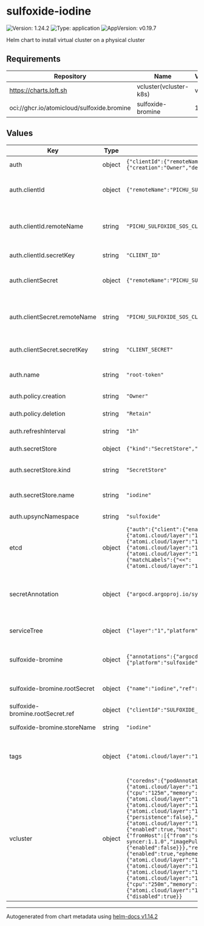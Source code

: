 # sulfoxide-iodine

![Version: 1.24.2](https://img.shields.io/badge/Version-1.24.2-informational?style=flat-square) ![Type: application](https://img.shields.io/badge/Type-application-informational?style=flat-square) ![AppVersion: v0.19.7](https://img.shields.io/badge/AppVersion-v0.19.7-informational?style=flat-square)

Helm chart to install virtual cluster on a physical cluster

## Requirements

| Repository | Name | Version |
|------------|------|---------|
| https://charts.loft.sh | vcluster(vcluster-k8s) | v0.19.7 |
| oci://ghcr.io/atomicloud/sulfoxide.bromine | sulfoxide-bromine | 1.6.0 |

## Values

| Key | Type | Default | Description |
|-----|------|---------|-------------|
| auth | object | `{"clientId":{"remoteName":"PICHU_SULFOXIDE_SOS_CLIENT_ID","secretKey":"CLIENT_ID"},"clientSecret":{"remoteName":"PICHU_SULFOXIDE_SOS_CLIENT_SECRET","secretKey":"CLIENT_SECRET"},"name":"root-token","policy":{"creation":"Owner","deletion":"Retain"},"refreshInterval":"1h","secretStore":{"kind":"SecretStore","name":"iodine"},"upsyncNamespace":"sulfoxide"}` | Root Doppler token |
| auth.clientId | object | `{"remoteName":"PICHU_SULFOXIDE_SOS_CLIENT_ID","secretKey":"CLIENT_ID"}` | Upsync secret of secrets reference for client ID |
| auth.clientId.remoteName | string | `"PICHU_SULFOXIDE_SOS_CLIENT_ID"` | remote reference of the CLIENT_ID in the secret of secrets store |
| auth.clientId.secretKey | string | `"CLIENT_ID"` | secret key to store CLIENT_ID |
| auth.clientSecret | object | `{"remoteName":"PICHU_SULFOXIDE_SOS_CLIENT_SECRET","secretKey":"CLIENT_SECRET"}` | Upsync secret of secrets reference for client secret |
| auth.clientSecret.remoteName | string | `"PICHU_SULFOXIDE_SOS_CLIENT_SECRET"` | remote reference of the CLIENT_SECRET in the secret of secrets store |
| auth.clientSecret.secretKey | string | `"CLIENT_SECRET"` | secret key to store CLIENT_SECRET |
| auth.name | string | `"root-token"` | name of the secret to be created |
| auth.policy.creation | string | `"Owner"` | External Secret creation policy |
| auth.policy.deletion | string | `"Retain"` | External Secret deletion policy |
| auth.refreshInterval | string | `"1h"` | external secret refresh interval |
| auth.secretStore | object | `{"kind":"SecretStore","name":"iodine"}` | Secret store to reference |
| auth.secretStore.kind | string | `"SecretStore"` | kind of the secret store to reference |
| auth.secretStore.name | string | `"iodine"` | name of the secret store to reference |
| auth.upsyncNamespace | string | `"sulfoxide"` | upsync namespace |
| etcd | object | `{"auth":{"client":{"enableAuthentication":false},"peer":{"enableAuthentication":false},"rbac":{"create":false},"token":{"enabled":false}},"commonAnnotations":{"<<":{"atomi.cloud/layer":"1","atomi.cloud/platform":"sulfoxide","atomi.cloud/service":"iodine"},"atomi.cloud/module":"etcd"},"commonLabels":{"<<":{"atomi.cloud/layer":"1","atomi.cloud/platform":"sulfoxide","atomi.cloud/service":"iodine"},"atomi.cloud/module":"etcd"},"persistence":{"enabled":false},"podAnnotations":{"<<":{"atomi.cloud/layer":"1","atomi.cloud/platform":"sulfoxide","atomi.cloud/service":"iodine"},"atomi.cloud/module":"etcd"},"podLabels":{"<<":{"atomi.cloud/layer":"1","atomi.cloud/platform":"sulfoxide","atomi.cloud/service":"iodine"},"atomi.cloud/module":"etcd"},"removeMemberOnContainerTermination":false,"replicaCount":3,"topologySpreadConstraints":[{"labelSelector":{"matchLabels":{"<<":{"atomi.cloud/layer":"1","atomi.cloud/platform":"sulfoxide","atomi.cloud/service":"iodine"},"atomi.cloud/module":"etcd"}},"maxSkew":1,"topologyKey":"topology.kubernetes.io/zone","whenUnsatisfiable":"ScheduleAnyway"}]}` | ETCD Cluster configuration. See [etcd documentation](https://artifacthub.io/packages/helm/bitnami/etcd) |
| secretAnnotation | object | `{"argocd.argoproj.io/sync-wave":"-3"}` | Secret Annotations (External Secrets) to control synchronization |
| serviceTree | object | `{"layer":"1","platform":"sulfoxide","service":"iodine"}` | AtomiCloud Service Tree. See [ServiceTree](https://atomicloud.larksuite.com/wiki/OkfJwTXGFiMJkrk6W3RuwRrZs64?theme=DARK&contentTheme=DARK#MHw5d76uDo2tBLx86cduFQMRsBb) |
| sulfoxide-bromine | object | `{"annotations":{"argocd.argoproj.io/sync-wave":"-5"},"rootSecret":{"name":"iodine","ref":{"clientId":"SULFOXIDE_IODINE_CLIENT_ID","clientSecret":"SULFOXIDE_IODINE_CLIENT_SECRET"}},"serviceTree":{"platform":"sulfoxide","service":"sos"},"storeName":"iodine"}` | Create SecretStore via secret of secrets pattern |
| sulfoxide-bromine.rootSecret | object | `{"name":"iodine","ref":{"clientId":"SULFOXIDE_IODINE_CLIENT_ID","clientSecret":"SULFOXIDE_IODINE_CLIENT_SECRET"}}` | Secret of Secrets reference |
| sulfoxide-bromine.rootSecret.ref | object | `{"clientId":"SULFOXIDE_IODINE_CLIENT_ID","clientSecret":"SULFOXIDE_IODINE_CLIENT_SECRET"}` | DOPPLER Token Reference |
| sulfoxide-bromine.storeName | string | `"iodine"` | Store name to create |
| tags | object | `{"atomi.cloud/layer":"1","atomi.cloud/platform":"sulfoxide","atomi.cloud/service":"iodine"}` | Kubernetes labels and annotations, following Service Tree |
| vcluster | object | `{"coredns":{"podAnnotations":{"<<":{"atomi.cloud/layer":"1","atomi.cloud/platform":"sulfoxide","atomi.cloud/service":"iodine"},"atomi.cloud/module":"coredns","drop_log":"true"},"podLabels":{"<<":{"atomi.cloud/layer":"1","atomi.cloud/platform":"sulfoxide","atomi.cloud/service":"iodine"},"atomi.cloud/module":"coredns"},"replicas":1,"resources":{"limits":{"cpu":"500m","memory":"512Mi"},"requests":{"cpu":"125m","memory":"128Mi"}}},"etcd":{"annotations":{"<<":{"atomi.cloud/layer":"1","atomi.cloud/platform":"sulfoxide","atomi.cloud/service":"iodine"},"atomi.cloud/module":"etcd","drop_log":"true"},"labels":{"<<":{"atomi.cloud/layer":"1","atomi.cloud/platform":"sulfoxide","atomi.cloud/service":"iodine"},"atomi.cloud/module":"etcd"},"podAnnotations":{"<<":{"atomi.cloud/layer":"1","atomi.cloud/platform":"sulfoxide","atomi.cloud/service":"iodine"},"atomi.cloud/module":"etcd","drop_log":"true"},"podLabels":{"<<":{"atomi.cloud/layer":"1","atomi.cloud/platform":"sulfoxide","atomi.cloud/service":"iodine"},"atomi.cloud/module":"etcd"},"resources":{"limits":{"cpu":"1000m","memory":"1Gi"},"requests":{"cpu":"250m","memory":"256Mi"}},"storage":{"persistence":false},"topologySpreadConstraints":[{"labelSelector":{"matchLabels":{"<<":{"atomi.cloud/layer":"1","atomi.cloud/platform":"sulfoxide","atomi.cloud/service":"iodine"},"atomi.cloud/module":"etcd"}},"maxSkew":1,"topologyKey":"topology.kubernetes.io/zone","whenUnsatisfiable":"ScheduleAnyway"}]},"ingress":{"enabled":true,"host":"kubernetes.atomi.cloud","ingressClassName":"nginx"},"init":{"manifests":"apiVersion: v1\nkind: Namespace\nmetadata:\n  labels:\n    kubernetes.io/metadata.name: sulfoxide\n  name: sulfoxide\n"},"mapServices":{"fromHost":[{"from":"sulfoxide/entei-silicon-otlp-collector","to":"sulfoxide/silicon-otlp-collector"}]},"plugin":{"secret-syncer":{"image":"ghcr.io/kirinnee/vcluster-secret-syncer/secret-syncer:1.1.0","imagePullPolicy":"IfNotPresent","resources":{"limits":{"cpu":"125m","memory":"128Mi"},"requests":{"cpu":"31m","memory":"32Mi"}}}},"proxy":{"metricsServer":{"nodes":{"enabled":false},"pods":{"enabled":false}}},"replicas":1,"sync":{"configmaps":{"all":true},"ingresses":{"enabled":true},"nodes":{"enableScheduler":false,"enabled":true,"fakeKubeletIPs":true,"syncAllNodes":true,"syncNodeChanges":true},"pods":{"enabled":true,"ephemeralContainers":true,"status":true},"secrets":{"all":true}},"syncer":{"annotations":{"<<":{"atomi.cloud/layer":"1","atomi.cloud/platform":"sulfoxide","atomi.cloud/service":"iodine"},"atomi.cloud/module":"syncer","drop_log":"true"},"extraArgs":["--tls-san=https://kubernetes.atomi.cloud"],"labels":{"<<":{"atomi.cloud/layer":"1","atomi.cloud/platform":"sulfoxide","atomi.cloud/service":"iodine"},"atomi.cloud/module":"syncer"},"podAnnotations":{"<<":{"atomi.cloud/layer":"1","atomi.cloud/platform":"sulfoxide","atomi.cloud/service":"iodine"},"atomi.cloud/module":"syncer","drop_log":"true"},"podLabels":{"<<":{"atomi.cloud/layer":"1","atomi.cloud/platform":"sulfoxide","atomi.cloud/service":"iodine"},"atomi.cloud/module":"syncer"},"resources":{"limits":{"cpu":"1000m","memory":"1Gi"},"requests":{"cpu":"250m","memory":"512Mi"}},"topologySpreadConstraints":[{"labelSelector":{"matchLabels":{"<<":{"atomi.cloud/layer":"1","atomi.cloud/platform":"sulfoxide","atomi.cloud/service":"iodine"},"atomi.cloud/module":"syncer"}},"maxSkew":1,"topologyKey":"topology.kubernetes.io/zone","whenUnsatisfiable":"ScheduleAnyway"}]},"telemetry":{"disabled":true}}` | Virtual Cluster Configuration. See [vcluster documentation](https://artifacthub.io/packages/helm/loft/vcluster) |

----------------------------------------------
Autogenerated from chart metadata using [helm-docs v1.14.2](https://github.com/norwoodj/helm-docs/releases/v1.14.2)
